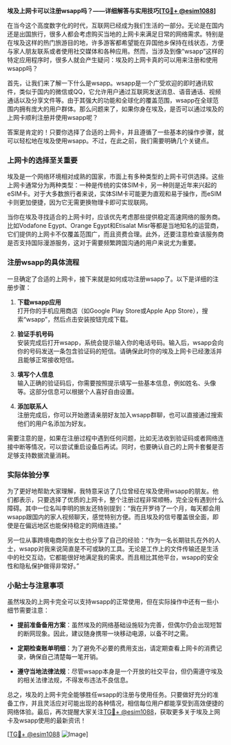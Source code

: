 **埃及上网卡可以注册wsapp吗？——详细解答与实用技巧[[TG💪+ @esim1088](https://t.me/s/esim1088)]**

在当今这个高度数字化的时代，互联网已经成为我们生活的一部分。无论是在国内还是出国旅行，很多人都会考虑购买当地的上网卡来满足日常的网络需求。特别是在埃及这样的热门旅游目的地，许多游客都希望能在异国他乡保持在线状态，方便与家人朋友联系或者使用社交媒体和各种应用。然而，当涉及到像“wsapp”这样的特定应用程序时，很多人就会产生疑问：埃及的上网卡真的可以用来注册和使用wsapp吗？

首先，让我们来了解一下什么是wsapp。wsapp是一个广受欢迎的即时通讯软件，类似于国内的微信或QQ，它允许用户通过互联网发送消息、语音通话、视频通话以及分享文件等。由于其强大的功能和全球化的覆盖范围，wsapp在全球范围内拥有庞大的用户群体。那么问题来了，如果你身在埃及，是否可以通过埃及的上网卡顺利注册并使用wsapp呢？

答案是肯定的！只要你选择了合适的上网卡，并且遵循了一些基本的操作步骤，就可以轻松地在埃及使用wsapp。不过，在此之前，我们需要明确几个关键点。

### 上网卡的选择至关重要

埃及是一个网络环境相对成熟的国家，市面上有多种类型的上网卡可供选择。这些上网卡通常分为两种类型：一种是传统的实体SIM卡，另一种则是近年来兴起的eSIM卡。对于大多数旅行者来说，实体SIM卡可能更为直观和易于操作，而eSIM卡则更加便捷，因为它无需更换物理卡即可实现联网。

当你在埃及寻找适合的上网卡时，应该优先考虑那些提供稳定高速网络的服务商。比如Vodafone Egypt、Orange Egypt和Etisalat Misr等都是当地知名的运营商，它们提供的上网卡不仅覆盖范围广，而且资费合理。此外，还要注意检查该服务商是否支持国际漫游服务，这对于需要频繁跨国沟通的用户来说尤为重要。

### 注册wsapp的具体流程

一旦确定了合适的上网卡，接下来就是如何成功注册wsapp了。以下是详细的注册步骤：

1. **下载wsapp应用**  
   打开你的手机应用商店（如Google Play Store或Apple App Store），搜索“wsapp”，然后点击安装按钮完成下载。

2. **验证手机号码**  
   安装完成后打开wsapp，系统会提示输入你的电话号码。输入后，wsapp会向你的号码发送一条包含验证码的短信。请确保此时你的埃及上网卡已经激活并且能够正常接收短信。

3. **填写个人信息**  
   输入正确的验证码后，你需要按照提示填写一些基本信息，例如姓名、头像等。这部分信息可以根据个人喜好自由设置。

4. **添加联系人**  
   注册完成后，你可以开始邀请亲朋好友加入wsapp群聊，也可以直接通过搜索他们的用户名添加为好友。

需要注意的是，如果在注册过程中遇到任何问题，比如无法收到验证码或者网络连接中断等情况，可以尝试重启设备后再试。同时，也要确认自己的上网卡套餐是否足够支持数据流量消耗。

### 实际体验分享

为了更好地帮助大家理解，我特意采访了几位曾经在埃及使用wsapp的朋友。他们都表示，只要选择了优质的上网卡，整个注册过程非常顺畅，完全没有遇到什么障碍。其中一位名叫李明的旅友还特别提到：“我在开罗待了一个月，每天都会用wsapp跟国内的家人视频聊天，感觉特别方便。而且埃及的信号覆盖很全面，即使是在偏远地区也能保持稳定的网络连接。”

另一位从事跨境电商的张女士也分享了自己的经验：“作为一名长期驻扎在外的人士，wsapp对我来说简直是不可或缺的工具。无论是工作上的文件传输还是生活中的社交互动，它都能很好地满足我的需求。而且相比其他平台，wsapp的安全性和隐私保护做得非常好。”

### 小贴士与注意事项

虽然埃及的上网卡完全可以支持wsapp的正常使用，但在实际操作中还有一些小细节需要注意：

- **提前准备备用方案**：虽然埃及的网络基础设施较为完善，但偶尔仍会出现短暂的断网现象。因此，建议随身携带一块移动电源，以备不时之需。
  
- **定期检查账单明细**：为了避免不必要的费用支出，请定期查看上网卡的消费记录，确保自己清楚每一笔开销。

- **遵守当地法律法规**：尽管wsapp本身是一个开放的社交平台，但仍需遵守埃及的相关法律法规，不得发布违法不良信息。

总之，埃及的上网卡完全能够胜任wsapp的注册与使用任务。只要做好充分的准备工作，并且灵活应对可能出现的各种情况，相信每位用户都能享受到高效便捷的网络体验。最后，再次提醒大家关注[TG💪+ @esim1088](https://t.me/s/esim1088)，获取更多关于埃及上网卡及wsapp使用的最新资讯！

[[TG💪+ @esim1088](https://t.me/s/esim1088) ![Image](https://i.postimg.cc/4NQfJmqS/Snipaste-2025-05-13-00-14-12.png)]